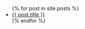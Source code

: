 <ul>
  {% for post in site.posts %}
    <li>
      <a href="blog/{{ post.url }}">{{ post.title }}</a>
    </li>
  {% endfor %}
</ul>
